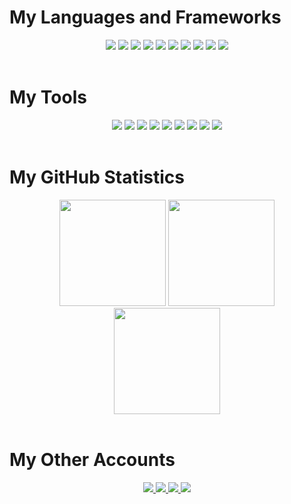 # My Languages and Frameworks
<div align="center">
    <img src="https://res.cloudinary.com/practicaldev/image/fetch/s--KR6jSVNe--/c_limit%2Cf_auto%2Cfl_progressive%2Cq_auto%2Cw_880/https://img.shields.io/badge/Java-ED8B00%3Fstyle=for-the-badge&logo=java&logoColor=white" />
    <img src="https://img.shields.io/badge/C-00599C?style=for-the-badge&logo=c&logoColor=white" />
    <img src="https://img.shields.io/badge/Python-3776AB?style=for-the-badge&logo=python&logoColor=yellow" />
    <img src="https://img.shields.io/badge/Flask-000000?style=for-the-badge&logo=flask&logoColor=white" />
    <img src="https://img.shields.io/badge/HTML-E34F26?style=for-the-badge&logo=html5&logoColor=white" />
    <img src="https://img.shields.io/badge/CSS-1572B6?style=for-the-badge&logo=css3&logoColor=white" />
    <img src="https://img.shields.io/badge/Bootstrap-563D7C?style=for-the-badge&logo=bootstrap&logoColor=white" />
    <img src="https://img.shields.io/badge/JavaScript-323330?style=for-the-badge&logo=javascript&logoColor=F7DF1E" />
    <img src="https://img.shields.io/badge/Node.js-43853D?style=for-the-badge&logo=node.js&logoColor=white" />
    <img src="https://img.shields.io/badge/Bash-4EAA25?style=for-the-badge&logo=GNU%20Bash&logoColor=white" />
</div>
<br>

# My Tools
<div align="center">
    <img src="https://img.shields.io/badge/My_SQL-005C84?style=for-the-badge&logo=mysql&logoColor=white" />
    <img src="https://img.shields.io/badge/Git-E44C30?style=for-the-badge&logo=git&logoColor=white" />
    <img src="https://img.shields.io/badge/Mongo_DB-4EA94B?style=for-the-badge&logo=mongodb&logoColor=white" />
    <img src="https://img.shields.io/badge/Visual_Studio_Code-0078D4?style=for-the-badge&logo=visual%20studio%20code&logoColor=white" />
    <img src="https://img.shields.io/badge/VIM-%2311AB00.svg?&style=for-the-badge&logo=vim&logoColor=white" />
    <img src="https://img.shields.io/badge/Notion-000000?style=for-the-badge&logo=notion&logoColor=white" />
    <img src="https://img.shields.io/badge/Windows-0078D6?style=for-the-badge&logo=windows&logoColor=white" />
    <img src="https://img.shields.io/badge/Windows_Terminal-4D4D4D?style=for-the-badge&logo=windows%20terminal&logoColor=white" />
    <img src="https://img.shields.io/badge/Ubuntu-E95420?style=for-the-badge&logo=ubuntu&logoColor=white" />
</div>
<br>


# My GitHub Statistics
<div align="center">
    <img src="http://github-readme-streak-stats.herokuapp.com?user=willsawyerrrr&theme=github-dark-blue" height="170px" />
    <img src="https://github-readme-stats.vercel.app/api?username=willsawyerrrr&layout=compact&theme=github_dark" height="170px" />
    <img src="https://github-readme-stats.vercel.app/api/top-langs/?username=willsawyerrrr&layout=compact&theme=github_dark" height="170px" />
</div>
<br>


# My Other Accounts
<div align="center">
    <a href="https://linkedin.com/in/willsawyerrrr">
        <img src="https://img.shields.io/badge/LinkedIn-0077B5?style=for-the-badge&logo=linkedin&logoColor=white" />
    </a>
    <a href="mailto:wmsawyer2609@gmail.com">
        <img src="https://img.shields.io/badge/Gmail-D14836?style=for-the-badge&logo=gmail&logoColor=white" />
    </a>
    <a href="https://www.facebook.com/willsawyerrrr">
        <img src="https://img.shields.io/badge/Facebook-1877F2?style=for-the-badge&logo=facebook&logoColor=white" />
    </a>
    <a href="https://twitter.com/willsawyerrrr">
        <img src="https://img.shields.io/badge/Twitter-1DA1F2?style=for-the-badge&logo=twitter&logoColor=white" />
    </a>
</div>
